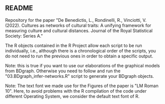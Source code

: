 ## README

Repository for the paper "De Benedictis, L., Rondinelli, R., Vinciotti, V. (2022). Cultures as networks of cultural traits: A unifying framework for measuring culture and cultural distances. Journal of the Royal Statistical Society: Series A."

The R objects contained in the R Project allow each script to be run individually, i.e., although there is a chronological order of the scripts, you do not need to run the previous ones in order to obtain a specific output.

Note: this is true if you want to use our elaborations of the graphical models from BDgraph. Otherwise you need to follow and run the "03.BDgraph_infer-networks.R" script to generate your BDgraph objects. 

Note: The text font we made use for the Figures of the paper is "LM Roman 10". Here, to avoid problems with the R compilation of the code under different Operating System, we consider the default text font of R.
